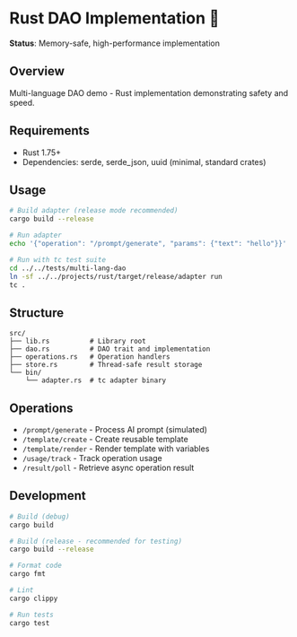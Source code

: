# Rust DAO Implementation 🦀

**Status**: Memory-safe, high-performance implementation

## Overview

Multi-language DAO demo - Rust implementation demonstrating safety and speed.

## Requirements

- Rust 1.75+
- Dependencies: serde, serde_json, uuid (minimal, standard crates)

## Usage

```bash
# Build adapter (release mode recommended)
cargo build --release

# Run adapter
echo '{"operation": "/prompt/generate", "params": {"text": "hello"}}' | ./target/release/adapter

# Run with tc test suite
cd ../../tests/multi-lang-dao
ln -sf ../../projects/rust/target/release/adapter run
tc .
```

## Structure

```
src/
├── lib.rs          # Library root
├── dao.rs          # DAO trait and implementation
├── operations.rs   # Operation handlers
├── store.rs        # Thread-safe result storage
└── bin/
    └── adapter.rs  # tc adapter binary
```

## Operations

- `/prompt/generate` - Process AI prompt (simulated)
- `/template/create` - Create reusable template
- `/template/render` - Render template with variables
- `/usage/track` - Track operation usage
- `/result/poll` - Retrieve async operation result

## Development

```bash
# Build (debug)
cargo build

# Build (release - recommended for testing)
cargo build --release

# Format code
cargo fmt

# Lint
cargo clippy

# Run tests
cargo test
```
